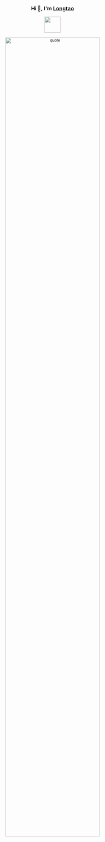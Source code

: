 
<div align="center" style="background-image: url('https://pic.longtao.fun/pics/24/8712160154167691113610916885165716016931_gopic_.gif'); background-size: cover; background-position: center; padding: 20px;">
    <h3>Hi 👋, I'm <a href="https://longtao.fun">Longtao</a></h3>
    <p align="center">
        <a href="https://longtao.fun">
            <img src="cat.webp" width="50"/>
        </a>

<div style="margin-top: 15px;">
    <small>
      <img src="https://v1.jinrishici.com/all.svg?font-size=24&spacing=6" alt="quote" style="width: 80%; max-width: 500px;">
    </small>
  </div>
</div>
